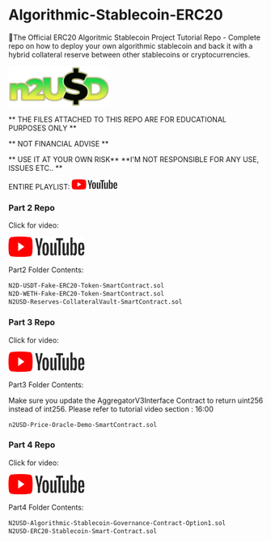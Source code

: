 # Algorithmic-Stablecoin-ERC20
🤑The Official ERC20 Algoritmic Stablecoin Project Tutorial Repo - Complete repo on how to deploy your own algorithmic stablecoin and back it with a hybrid collateral reserve between other stablecoins or cryptocurrencies.

<img src="https://raw.githubusercontent.com/net2devcrypto/misc/main/n2usd-logo.png" width="200" height="80">

** THE FILES ATTACHED TO THIS REPO ARE FOR EDUCATIONAL PURPOSES ONLY **

** NOT FINANCIAL ADVISE **

** USE IT AT YOUR OWN RISK** **I'M NOT RESPONSIBLE FOR ANY USE, ISSUES ETC.. **

ENTIRE PLAYLIST:
<a href="https://youtube.com/playlist?list=PLLkrq2VBYc1ZAES681GtUnZhn_OgMNSTq" target="_blank"><img src="https://github.com/net2devcrypto/misc/blob/main/ytlogo2.png" width="90" height="20"></a>


<h3>Part 2 Repo</h3>

Click for video:

<a href="https://youtu.be/QM4bXGd0CcA" target="_blank"><img src="https://github.com/net2devcrypto/misc/blob/main/ytlogo2.png" width="150" height="40"></a>

Part2 Folder Contents:

```shell
N2D-USDT-Fake-ERC20-Token-SmartContract.sol
N2D-WETH-Fake-ERC20-Token-SmartContract.sol
N2USD-Reserves-CollateralVault-SmartContract.sol
```

<h3>Part 3 Repo</h3>

Click for video:

<a href="https://youtu.be/wwWiUiuhc2A" target="_blank"><img src="https://github.com/net2devcrypto/misc/blob/main/ytlogo2.png" width="150" height="40"></a>

Part3 Folder Contents:

Make sure you update the AggregatorV3Interface Contract to return uint256 instead of int256. Please refer to tutorial video section : 16:00

```shell
n2USD-Price-Oracle-Demo-SmartContract.sol
```

<h3>Part 4 Repo</h3>

Click for video:

<a href="https://youtu.be/vVLyiamdvII" target="_blank"><img src="https://github.com/net2devcrypto/misc/blob/main/ytlogo2.png" width="150" height="40"></a>

Part4 Folder Contents:

```shell
N2USD-Algorithmic-Stablecoin-Governance-Contract-Option1.sol
N2USD-ERC20-Stablecoin-Smart-Contract.sol
```
